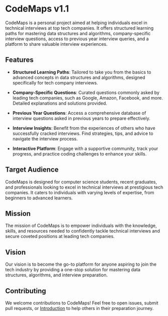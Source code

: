# CodeMaps v1.1

CodeMaps is a personal project aimed at helping individuals excel in technical interviews at top tech companies. It offers structured learning paths for mastering data structures and algorithms, company-specific interview questions, access to previous year interview queries, and a platform to share valuable interview experiences.

## Features

- **Structured Learning Paths**: Tailored to take you from the basics to advanced concepts in data structures and algorithms, designed specifically for tech company interviews.

- **Company-Specific Questions**: Curated questions commonly asked by leading tech companies, such as Google, Amazon, Facebook, and more. Detailed explanations and solutions provided.

- **Previous Year Questions**: Access a comprehensive database of interview questions asked in previous years to prepare effectively.

- **Interview Insights**: Benefit from the experiences of others who have successfully cracked interviews. Find strategies, tips, and advice to navigate the interview process.

- **Interactive Platform**: Engage with a supportive community, track your progress, and practice coding challenges to enhance your skills.

## Target Audience

CodeMaps is designed for computer science students, recent graduates, and professionals looking to excel in technical interviews at prestigious tech companies. It caters to individuals with varying levels of expertise, from beginners to advanced learners.

## Mission

The mission of CodeMaps is to empower individuals with the knowledge, skills, and resources needed to confidently tackle technical interviews and secure coveted positions at leading tech companies.

## Vision

Our vision is to become the go-to platform for anyone aspiring to join the tech industry by providing a one-stop solution for mastering data structures, algorithms, and interview preparation.


## Contributing

We welcome contributions to CodeMaps! Feel free to open issues, submit pull requests, or <a href="https://forms.gle/JHPRCuPpgLGGzH9d9" target="_blank">Introduction</a>
 to help others in their preparation journey.

